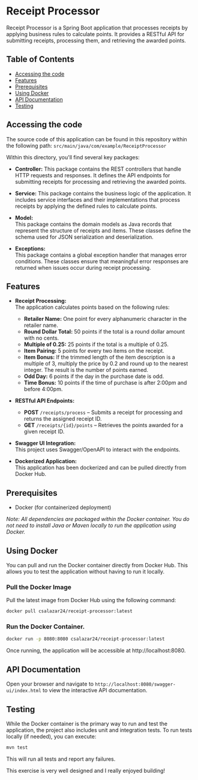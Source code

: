 # Receipt Processor

Receipt Processor is a Spring Boot application that processes receipts by applying business rules to calculate points. It provides a RESTful API for submitting receipts, processing them, and retrieving the awarded points.

## Table of Contents

- [Accessing the code](#Accessing-the-code)
- [Features](#features)
- [Prerequisites](#prerequisites)
- [Using Docker](#using-docker)
- [API Documentation](#api-documentation)
- [Testing](#testing)

## Accessing the code
The source code of this application can be found in this repository within the following path: `src/main/java/com/example/ReceiptProcessor`

Within this directory, you'll find several key packages:
- **Controller:**
  This package contains the REST controllers that handle HTTP requests and responses. It defines the API endpoints for submitting receipts for processing and retrieving the awarded points.

- **Service:** 
  This package contains the business logic of the application. It includes service interfaces and their implementations that process receipts by applying the defined rules to calculate points.

- **Model:**  
This package contains the domain models as Java records that represent the structure of receipts and items. These classes define the schema used for JSON serialization and deserialization.

- **Exceptions:**  
This package contains a global exception handler that manages error conditions. These classes ensure that meaningful error responses are returned when issues occur during receipt processing.

## Features

- **Receipt Processing:**  
  The application calculates points based on the following rules:
  - **Retailer Name:** One point for every alphanumeric character in the retailer name.
  - **Round Dollar Total:** 50 points if the total is a round dollar amount with no cents.
  - **Multiple of 0.25:** 25 points if the total is a multiple of 0.25.
  - **Item Pairing:** 5 points for every two items on the receipt.
  - **Item Bonus:** If the trimmed length of the item description is a multiple of 3, multiply the price by 0.2 and round up to the nearest integer. The result is the number of points earned.
  - **Odd Day:** 6 points if the day in the purchase date is odd.
  - **Time Bonus:** 10 points if the time of purchase is after 2:00pm and before 4:00pm.

- **RESTful API Endpoints:**
  - **POST** `/receipts/process` – Submits a receipt for processing and returns the assigned receipt ID.
  - **GET** `/receipts/{id}/points` – Retrieves the points awarded for a given receipt ID.

- **Swagger UI Integration:**  
  This project uses Swagger/OpenAPI to interact with the endpoints.

- **Dockerized Application:**  
  This application has been dockerized and can be pulled directly from Docker Hub.

## Prerequisites

- Docker (for containerized deployment)

*Note: All dependencies are packaged within the Docker container. You do not need to install Java or Maven locally to run the application using Docker.*

## Using Docker

You can pull and run the Docker container directly from Docker Hub. This allows you to test the application without having to run it locally.

### Pull the Docker Image

Pull the latest image from Docker Hub using the following command:

```bash
docker pull csalazar24/receipt-processor:latest
```

### Run the Docker Container.

```bash
docker run -p 8080:8080 csalazar24/receipt-processor:latest
```

Once running, the application will be accessible at http://localhost:8080.

## API Documentation

Open your browser and navigate to `http://localhost:8080/swagger-ui/index.html` to view the interactive API documentation.

## Testing

While the Docker container is the primary way to run and test the application, the project also includes unit and integration tests. To run tests locally (if needed), you can execute:

```bash
mvn test
```

This will run all tests and report any failures.


This exercise is very well designed and I really enjoyed building!


